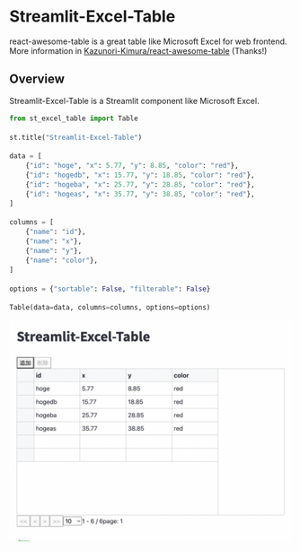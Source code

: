 # Streamlit-Excel-Table

react-awesome-table is a great table like Microsoft Excel for web frontend. More information in [Kazunori-Kimura/react-awesome-table](https://github.com/Kazunori-Kimura/react-awesome-table) (Thanks!)

## Overview

Streamlit-Excel-Table is a Streamlit component like Microsoft Excel.

```python
from st_excel_table import Table

st.title("Streamlit-Excel-Table")

data = [
    {"id": "hoge", "x": 5.77, "y": 8.85, "color": "red"},
    {"id": "hogedb", "x": 15.77, "y": 18.85, "color": "red"},
    {"id": "hogeba", "x": 25.77, "y": 28.85, "color": "red"},
    {"id": "hogeas", "x": 35.77, "y": 38.85, "color": "red"},
]

columns = [
    {"name": "id"},
    {"name": "x"},
    {"name": "y"},
    {"name": "color"},
]

options = {"sortable": False, "filterable": False}

Table(data=data, columns=columns, options=options)
```

![sample](./sample.png)